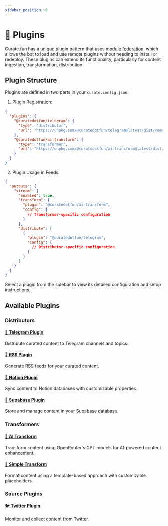```yaml
---
sidebar_position: 0
---
```


# 🔌 Plugins

Curate.fun has a unique plugin pattern that uses [module federation](https://module-federation.io/), which allows the bot to load and use remote plugins without needing to install or redeploy. These plugins can extend its functionality, particularly for content ingestion, transformation, distribution.

## Plugin Structure

Plugins are defined in two parts in your `curate.config.json`:

1. Plugin Registration:

```json
{
  "plugins": {
    "@curatedotfun/telegram": {
      "type": "distributor",
      "url": "https://unpkg.com/@curatedotfun/telegram@latest/dist/remoteEntry.js"
    },
    "@curatedotfun/ai-transform": {
      "type": "transformer",
      "url": "https://unpkg.com/@curatedotfun/ai-transform@latest/dist/remoteEntry.js"
    }
  }
}
```

2. Plugin Usage in Feeds:

```json
{
  "outputs": {
    "stream": {
      "enabled": true,
      "transform": {
        "plugin": "@curatedotfun/ai-transform",
        "config": {
          // Transformer-specific configuration
        }
      },
      "distribute": [
        {
          "plugin": "@curatedotfun/telegram",
          "config": {
            // Distributor-specific configuration
          }
        }
      ]
    }
  }
}
```

Select a plugin from the sidebar to view its detailed configuration and setup instructions.

## Available Plugins

### Distributors

#### [📱 Telegram Plugin](./distributors/telegram.md)
Distribute curated content to Telegram channels and topics.

#### [📡 RSS Plugin](./distributors/rss.md)
Generate RSS feeds for your curated content.

#### [📝 Notion Plugin](./distributors/notion.md)
Sync content to Notion databases with customizable properties.

#### [💾 Supabase Plugin](./distributors/supabase.md)
Store and manage content in your Supabase database.

### Transformers

#### [🤖 AI Transform](./transformers/ai-transform.md)
Transform content using OpenRouter's GPT models for AI-powered content enhancement.

#### [📝 Simple Transform](./transformers/simple-transform.md)
Format content using a template-based approach with customizable placeholders.

### Source Plugins

#### [🐦 Twitter Plugin]()
Monitor and collect content from Twitter.
